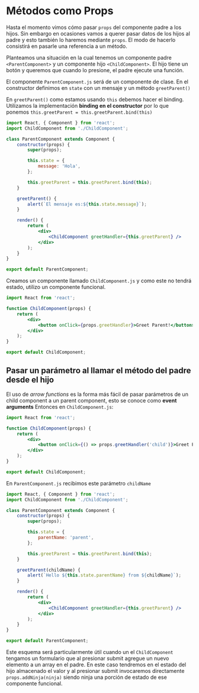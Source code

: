 # Métodos como Props
Hasta el momento vimos cómo pasar `props` del componente padre a los hijos. Sin embargo en ocasiones vamos a querer pasar datos de los hijos al padre y esto también lo haremos mediante `props`. El modo de hacerlo consistirá en pasarle una referencia a un método.

Planteamos una situación en la cual tenemos un componente  padre `<ParentComponent>` y un componente hijo `<ChildComponent>`. El hijo tiene un botón y queremos que cuando lo presione, el padre ejecute una función. 

El componente `ParentComponent.js` será de un componente de clase. En el constructor definimos en `state` con un mensaje y un método `greetParent()`

En `greetParent()` como estamos usando `this` debemos hacer el binding. Utilizamos la implementación **binding en el constructor**  por lo que ponemos `this.greetParent = this.greetParent.bind(this)`

```jsx
import React, { Component } from 'react';
import ChildComponent from './ChildComponent';

class ParentComponent extends Component {
	constructor(props) {
		super(props);

		this.state = {
			message: 'Hola',
		};

		this.greetParent = this.greetParent.bind(this);
	}

	greetParent() {
		alert(`El mensaje es:${this.state.message}`);
	}

	render() {
		return (
			<div>
				<ChildComponent greetHandler={this.greetParent} />
			</div>
		);
	}
}

export default ParentComponent;

```

Creamos un componente llamado `ChildComponent.js` y como este no tendrá estado, utilizo un componente funcional.

```jsx
import React from 'react';

function ChildComponent(props) {
	return (
		<div>
			<button onClick={props.greetHandler}>Greet Parent!</button>
		</div>
	);
}

export default ChildComponent;

```
## Pasar un parámetro al llamar el método del padre desde el hijo
El uso de *arrow functions* es la forma más fácil de pasar parámetros de un child component a un parent component, esto se conoce como **event arguments**
Entonces en `ChildComponent.js`:

```jsx
import React from 'react';

function ChildComponent(props) {
	return (
		<div>
			<button onClick={() => props.greetHandler('child')}>Greet Parent!</button>
		</div>
	);
}

export default ChildComponent;
```

En `ParentComponent.js` recibimos este parámetro `childName`
```jsx
import React, { Component } from 'react';
import ChildComponent from './ChildComponent';

class ParentComponent extends Component {
	constructor(props) {
		super(props);

		this.state = {
			parentName: 'parent',
		};

		this.greetParent = this.greetParent.bind(this);
	}

	greetParent(childName) {
		alert(`Hello ${this.state.parentName} from ${childName}`);
	}

	render() {
		return (
			<div>
				<ChildComponent greetHandler={this.greetParent} />
			</div>
		);
	}
}

export default ParentComponent;

```

Este esquema será particularmente útil cuando un el `ChildComponent` tengamos un formulario que al presionar submit agregue un nuevo elemento a un array en el padre. En este caso tendremos en el estado del hijo almacenado el valor y al presionar submit invocaremos directamente `props.addNinja(ninja)` siendo ninja una porción de estado de ese componente funcional.